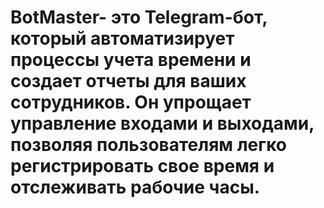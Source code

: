 # BotMaster- это  Telegram-бот, который автоматизирует процессы учета времени и создает отчеты для ваших сотрудников. Он упрощает управление входами и выходами, позволяя пользователям легко регистрировать свое время и отслеживать рабочие часы.
